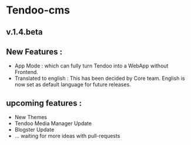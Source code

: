 Tendoo-cms
=========
v.1.4.beta
---------

New Features :
--------------
- App Mode : which can fully turn Tendoo into a WebApp without Frontend.
- Translated to english : This has been decided by Core team. English is now set as default language for future releases.

upcoming features :
-------------------

- New Themes
- Tendoo Media Manager Update
- Blogster Update
- ... waiting for more ideas with pull-requests

